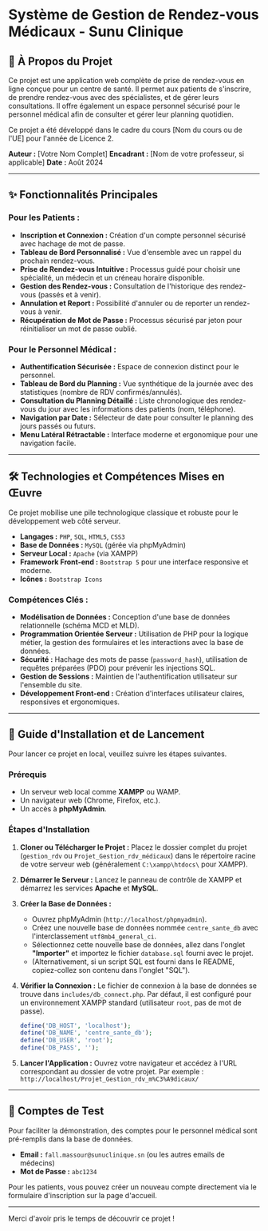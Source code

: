 # Système de Gestion de Rendez-vous Médicaux - Sunu Clinique

## 📖 À Propos du Projet

Ce projet est une application web complète de prise de rendez-vous en ligne conçue pour un centre de santé. Il permet aux patients de s'inscrire, de prendre rendez-vous avec des spécialistes, et de gérer leurs consultations. Il offre également un espace personnel sécurisé pour le personnel médical afin de consulter et gérer leur planning quotidien.

Ce projet a été développé dans le cadre du cours [Nom du cours ou de l'UE] pour l'année de Licence 2.

**Auteur :** [Votre Nom Complet]
**Encadrant :** [Nom de votre professeur, si applicable]
**Date :** Août 2024

---

## ✨ Fonctionnalités Principales

### Pour les Patients :
*   **Inscription et Connexion :** Création d'un compte personnel sécurisé avec hachage de mot de passe.
*   **Tableau de Bord Personnalisé :** Vue d'ensemble avec un rappel du prochain rendez-vous.
*   **Prise de Rendez-vous Intuitive :** Processus guidé pour choisir une spécialité, un médecin et un créneau horaire disponible.
*   **Gestion des Rendez-vous :** Consultation de l'historique des rendez-vous (passés et à venir).
*   **Annulation et Report :** Possibilité d'annuler ou de reporter un rendez-vous à venir.
*   **Récupération de Mot de Passe :** Processus sécurisé par jeton pour réinitialiser un mot de passe oublié.

### Pour le Personnel Médical :
*   **Authentification Sécurisée :** Espace de connexion distinct pour le personnel.
*   **Tableau de Bord du Planning :** Vue synthétique de la journée avec des statistiques (nombre de RDV confirmés/annulés).
*   **Consultation du Planning Détaillé :** Liste chronologique des rendez-vous du jour avec les informations des patients (nom, téléphone).
*   **Navigation par Date :** Sélecteur de date pour consulter le planning des jours passés ou futurs.
*   **Menu Latéral Rétractable :** Interface moderne et ergonomique pour une navigation facile.

---

## 🛠️ Technologies et Compétences Mises en Œuvre

Ce projet mobilise une pile technologique classique et robuste pour le développement web côté serveur.

*   **Langages :** `PHP`, `SQL`, `HTML5`, `CSS3`
*   **Base de Données :** `MySQL` (gérée via phpMyAdmin)
*   **Serveur Local :** `Apache` (via XAMPP)
*   **Framework Front-end :** `Bootstrap 5` pour une interface responsive et moderne.
*   **Icônes :** `Bootstrap Icons`

### Compétences Clés :
*   **Modélisation de Données :** Conception d'une base de données relationnelle (schéma MCD et MLD).
*   **Programmation Orientée Serveur :** Utilisation de PHP pour la logique métier, la gestion des formulaires et les interactions avec la base de données.
*   **Sécurité :** Hachage des mots de passe (`password_hash`), utilisation de requêtes préparées (PDO) pour prévenir les injections SQL.
*   **Gestion de Sessions :** Maintien de l'authentification utilisateur sur l'ensemble du site.
*   **Développement Front-end :** Création d'interfaces utilisateur claires, responsives et ergonomiques.

---

## 🚀 Guide d'Installation et de Lancement

Pour lancer ce projet en local, veuillez suivre les étapes suivantes.

### Prérequis
*   Un serveur web local comme **XAMPP** ou WAMP.
*   Un navigateur web (Chrome, Firefox, etc.).
*   Un accès à **phpMyAdmin**.

### Étapes d'Installation
1.  **Cloner ou Télécharger le Projet :**
    Placez le dossier complet du projet (`gestion_rdv` ou `Projet_Gestion_rdv_médicaux`) dans le répertoire racine de votre serveur web (généralement `C:\xampp\htdocs\` pour XAMPP).

2.  **Démarrer le Serveur :**
    Lancez le panneau de contrôle de XAMPP et démarrez les services **Apache** et **MySQL**.

3.  **Créer la Base de Données :**
    *   Ouvrez phpMyAdmin (`http://localhost/phpmyadmin`).
    *   Créez une nouvelle base de données nommée `centre_sante_db` avec l'interclassement `utf8mb4_general_ci`.
    *   Sélectionnez cette nouvelle base de données, allez dans l'onglet **"Importer"** et importez le fichier `database.sql` fourni avec le projet.
    *   (Alternativement, si un script SQL est fourni dans le README, copiez-collez son contenu dans l'onglet "SQL").

4.  **Vérifier la Connexion :**
    Le fichier de connexion à la base de données se trouve dans `includes/db_connect.php`. Par défaut, il est configuré pour un environnement XAMPP standard (utilisateur `root`, pas de mot de passe).

    ```php
    define('DB_HOST', 'localhost');
    define('DB_NAME', 'centre_sante_db');
    define('DB_USER', 'root');
    define('DB_PASS', '');
    ```

5.  **Lancer l'Application :**
    Ouvrez votre navigateur et accédez à l'URL correspondant au dossier de votre projet. Par exemple :
    `http://localhost/Projet_Gestion_rdv_m%C3%A9dicaux/`

---

## 👤 Comptes de Test

Pour faciliter la démonstration, des comptes pour le personnel médical sont pré-remplis dans la base de données.

*   **Email :** `fall.massour@sunuclinique.sn` (ou les autres emails de médecins)
*   **Mot de Passe :** `abc1234`

Pour les patients, vous pouvez créer un nouveau compte directement via le formulaire d'inscription sur la page d'accueil.

---

Merci d'avoir pris le temps de découvrir ce projet !
